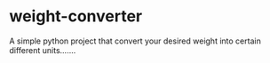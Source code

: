 # weight-converter
A simple python project that convert your desired weight into certain different units.......
